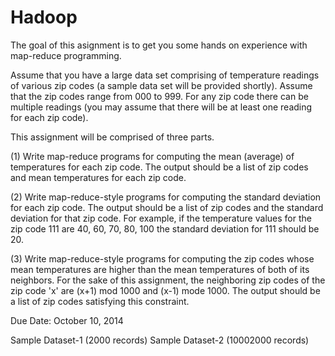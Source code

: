 Hadoop
======
The goal of this asignment is to get you some hands on experience with map-reduce programming. 

Assume that you have a large data set comprising of temperature readings of various zip codes (a sample data set will be provided shortly). Assume that the zip codes range from 000 to 999. For any zip code there can be multiple readings (you may assume that there will be at least one reading for each zip code).

This assignment will be comprised of three parts.

(1) Write map-reduce programs for computing the mean (average) of temperatures for each zip code. The output should be a list of zip codes and mean temperatures for each zip code.

(2) Write map-reduce-style programs for computing the standard deviation for each zip code. The output should be a list of zip codes and the standard deviation for that zip code. For example, if the temperature values for the zip code 111 are 40, 60, 70, 80, 100 the standard deviation for 111 should be 20.

(3) Write map-reduce-style programs for computing the zip codes whose mean temperatures are higher than the mean temperatures of both of its neighbors. For the sake of this assignment, the neighboring zip codes of the zip code 'x' are (x+1) mod 1000 and (x-1) mode 1000. The output should be a list of zip codes satisfying this constraint.

Due Date: October 10, 2014

Sample Dataset-1 (2000 records)
Sample Dataset-2 (10002000 records)
